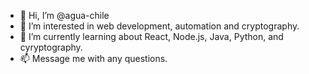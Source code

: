 - 👋 Hi, I’m @agua-chile
- 👀 I’m interested in web development, automation and cryptography.
- 🌱 I’m currently learning about React, Node.js, Java, Python, and cyryptography.
- 📫 Message me with any questions.

<!---
agua-chile/agua-chile is a ✨ special ✨ repository because its `README.md` (this file) appears on your GitHub profile.
You can click the Preview link to take a look at your changes.
--->
